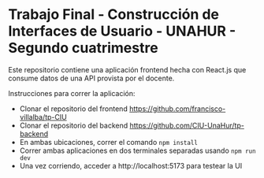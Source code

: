 # Trabajo Final - Construcción de Interfaces de Usuario - UNAHUR - Segundo cuatrimestre

Este repositorio contiene una aplicación frontend hecha con React.js que consume datos de una API provista por el docente.

Instrucciones para correr la aplicación:

- Clonar el repositorio del frontend https://github.com/francisco-villalba/tp-CIU
- Clonar el repositorio del backend https://github.com/CIU-UnaHur/tp-backend
- En ambas ubicaciones, correr el comando `npm install`
- Correr ambas aplicaciones en dos terminales separadas usando `npm run dev`
- Una vez corriendo, acceder a http://localhost:5173 para testear la UI
